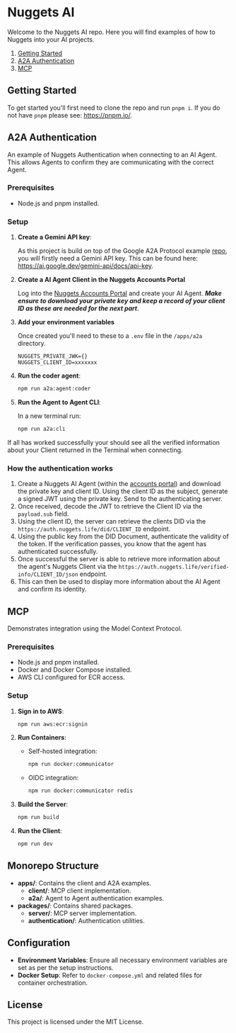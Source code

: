 # Nuggets AI

Welcome to the Nuggets AI repo. Here you will find examples of how to Nuggets into your AI projects.

1. [Getting Started](#getting-started)
2. [A2A Authentication](#a2a-authentication)
3. [MCP](#mcp)

## Getting Started

To get started you'll first need to clone the repo and run `pnpm i`. If you do not have `pnpm` please see: https://pnpm.io/.

## A2A Authentication

An example of Nuggets Authentication when connecting to an AI Agent. This allows Agents to confirm they are communicating with the correct Agent.

### Prerequisites

- Node.js and pnpm installed.

### Setup

1. **Create a Gemini API key**:

   As this project is build on top of the Google A2A Protocol example [repo](https://github.com/google/A2A/tree/main/samples/js), you will firstly need a Gemini API key. This can be found here: https://ai.google.dev/gemini-api/docs/api-key.

2. **Create a AI Agent Client in the Nuggets Accounts Portal**

   Log into the [Nuggets Accounts Portal](https://accounts.nuggets.life) and create your AI Agent. **_Make ensure to download your private key and keep a record of your client ID as these are needed for the next part_**.

3. **Add your environment variables**

   Once created you'll need to these to a `.env` file in the `/apps/a2a` directory.

   ```
   NUGGETS_PRIVATE_JWK={}
   NUGGETS_CLIENT_ID=xxxxxxx
   ```

4. **Run the coder agent**:

   ```bash
   npm run a2a:agent:coder
   ```

5. **Run the Agent to Agent CLI**:

   In a new terminal run:

   ```bash
   npm run a2a:cli
   ```

If all has worked successfully your should see all the verified information about your Client returned in the Terminal when connecting.

### How the authentication works

1. Create a Nuggets AI Agent (within the [accounts portal](https://accounts.nuggets.life)) and download the private key and client ID. Using the client ID as the subject, generate a signed JWT using the private key. Send to the authenticating server.
2. Once received, decode the JWT to retrieve the Client ID via the `payload.sub` field.
3. Using the client ID, the server can retrieve the clients DID via the `https://auth.nuggets.life/did/CLIENT_ID` endpoint.
4. Using the public key from the DID Document, authenticate the validity of the token. If the verification passes, you know that the agent has authenticated successfully.
5. Once successful the server is able to retrieve more information about the agent's Nuggets Client via the `https://auth.nuggets.life/verified-info/CLIENT_ID/json` endpoint.
6. This can then be used to display more information about the AI Agent and confirm its identity.

## MCP

Demonstrates integration using the Model Context Protocol.

### Prerequisites

- Node.js and pnpm installed.
- Docker and Docker Compose installed.
- AWS CLI configured for ECR access.

### Setup

1. **Sign in to AWS**:

   ```bash
   npm run aws:ecr:signin
   ```

2. **Run Containers**:

   - Self-hosted integration:
     ```bash
     npm run docker:communicator
     ```
   - OIDC integration:
     ```bash
     npm run docker:communicator redis
     ```

3. **Build the Server**:

   ```bash
   npm run build
   ```

4. **Run the Client**:
   ```bash
   npm run dev
   ```

## Monorepo Structure

- **apps/**: Contains the client and A2A examples.
  - **client/**: MCP client implementation.
  - **a2a/**: Agent to Agent authentication examples.
- **packages/**: Contains shared packages.
  - **server/**: MCP server implementation.
  - **authentication/**: Authentication utilities.

## Configuration

- **Environment Variables**: Ensure all necessary environment variables are set as per the setup instructions.
- **Docker Setup**: Refer to `docker-compose.yml` and related files for container orchestration.

## License

This project is licensed under the MIT License.
